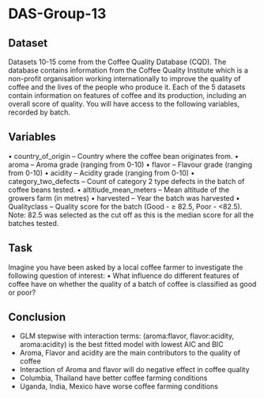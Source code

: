 # DAS-Group-13

## Dataset
Datasets 10-15 come from the Coffee Quality Database (CQD). The database contains information from the Coffee Quality Institute which is a non-profit organisation working internationally to improve the quality of coffee and the lives of the people who produce it. Each of the 5 datasets contain information on features of coffee and its production, including an overall score of quality. You will have access to the following variables, recorded by batch. 
## Variables
• country_of_origin – Country where the coffee bean originates from. 
• aroma – Aroma grade (ranging from 0-10)
• flavor – Flavour grade (ranging from 0-10)
• acidity – Acidity grade (ranging from 0-10)
• category_two_defects – Count of category 2 type defects in the batch of coffee beans tested.
• altitiude_mean_meters – Mean altitude of the growers farm (in metres)
• harvested – Year the batch was harvested
• Qualityclass – Quality score for the batch (Good - ≥ 82.5, Poor - <82.5). Note: 82.5 was selected as 
the cut off as this is the median score for all the batches tested. 
## Task
Imagine you have been asked by a local coffee farmer to investigate the following question of interest:
• What influence do different features of coffee have on whether the quality of a batch of coffee is classified 
as good or poor?

## Conclusion
- GLM stepwise with interaction terms: (aroma:flavor, flavor:acidity, aroma:acidity) is the best fitted model with lowest AIC and BIC
- Aroma, Flavor and acidity are the main contributors to the quality of coffee
- Interaction of Aroma and flavor will do negative effect in coffee quality
- Columbia, Thailand have better coffee farming conditions
- Uganda, India, Mexico have worse coffee farming conditions



